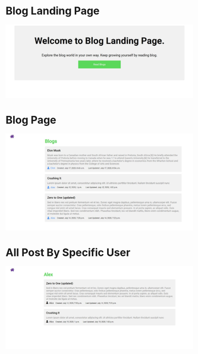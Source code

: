<h1>Blog Landing Page</h1>

![](readme_img/land.jpg)

<h1>Blog Page</h1>

![](readme_img/blogs.jpg)

<h1>All Post By Specific User</h1>

![](readme_img/specific.JPG)

